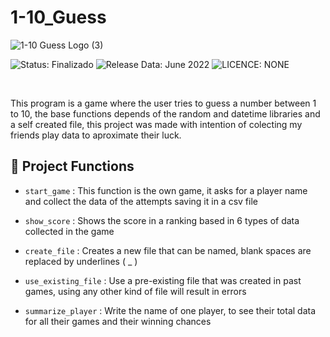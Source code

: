 # 1-10_Guess
![1-10 Guess Logo (3)](https://user-images.githubusercontent.com/105513033/177086025-00f17591-46c1-480a-aba0-98a7554992ca.png)

<span>
  <img src="https://img.shields.io/badge/STATUS-FINISHED-success" alt="Status: Finalizado">
  <img src="https://img.shields.io/badge/RELEASE_DATA-JUNE%202022-informational" alt="Release Data: June 2022">
  <img src="https://img.shields.io/badge/LICENCE-NONE-important" alt="LICENCE: NONE">
</span>

&nbsp;

This program is a game where the user tries to guess a number between 1 to 10, the base functions depends of the random and datetime libraries and a self created file, this project was made with intention of colecting my friends play data to aproximate their luck.

## :hammer: Project Functions

- `start_game` : This function is the own game, it asks for a player name and collect the data of the attempts saving it in a csv file

- `show_score` : Shows the score in a ranking based in 6 types of data collected in the game

- `create_file` : Creates a new file that can be named, blank spaces are replaced by underlines ( _ )

- `use_existing_file` : Use a pre-existing file that was created in past games, using any other kind of file will result in errors

- `summarize_player` : Write the name of one player, to see their total data for all their games and their winning chances
